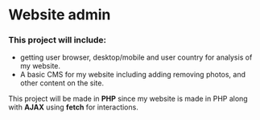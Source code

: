 # Website admin

### This project will include:

- getting user browser, desktop/mobile and user country for analysis of my website.
- A basic CMS for my website including adding removing photos, and other content on the site.

This project will be made in **PHP** since my website is made in PHP along with **AJAX** using **fetch** for interactions.
